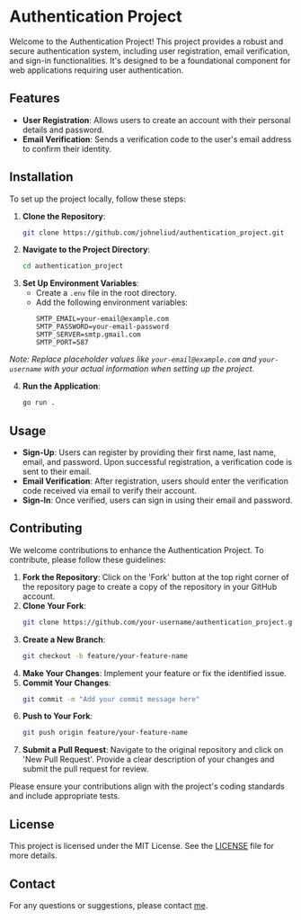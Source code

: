 # Authentication Project

Welcome to the Authentication Project! This project provides a robust and secure authentication system, including user registration, email verification, and sign-in functionalities. It's designed to be a foundational component for web applications requiring user authentication.

## Features

- **User Registration**: Allows users to create an account with their personal details and password.
- **Email Verification**: Sends a verification code to the user's email address to confirm their identity.

## Installation

To set up the project locally, follow these steps:

1. **Clone the Repository**:
   ```bash
   git clone https://github.com/johneliud/authentication_project.git
   ```
2. **Navigate to the Project Directory**:
   ```bash
   cd authentication_project
   ```
3. **Set Up Environment Variables**:
   - Create a `.env` file in the root directory.
   - Add the following environment variables:
     ```env
     SMTP_EMAIL=your-email@example.com
     SMTP_PASSWORD=your-email-password
     SMTP_SERVER=smtp.gmail.com
     SMTP_PORT=587
     ```
     
_Note: Replace placeholder values like `your-email@example.com` and `your-username` with your actual information when setting up the project._

4. **Run the Application**:
   ```bash
   go run .
   ```

## Usage

- **Sign-Up**: Users can register by providing their first name, last name, email, and password. Upon successful registration, a verification code is sent to their email.
- **Email Verification**: After registration, users should enter the verification code received via email to verify their account.
- **Sign-In**: Once verified, users can sign in using their email and password.

## Contributing

We welcome contributions to enhance the Authentication Project. To contribute, please follow these guidelines:

1. **Fork the Repository**: Click on the 'Fork' button at the top right corner of the repository page to create a copy of the repository in your GitHub account.
2. **Clone Your Fork**:
   ```bash
   git clone https://github.com/your-username/authentication_project.git
   ```
3. **Create a New Branch**:
   ```bash
   git checkout -b feature/your-feature-name
   ```
4. **Make Your Changes**: Implement your feature or fix the identified issue.
5. **Commit Your Changes**:
   ```bash
   git commit -m "Add your commit message here"
   ```
6. **Push to Your Fork**:
   ```bash
   git push origin feature/your-feature-name
   ```
7. **Submit a Pull Request**: Navigate to the original repository and click on 'New Pull Request'. Provide a clear description of your changes and submit the pull request for review.

Please ensure your contributions align with the project's coding standards and include appropriate tests.

## License

This project is licensed under the MIT License. See the [LICENSE](https://github.com/johneliud/authentication_project/blob/main/LICENSE) file for more details.

## Contact

For any questions or suggestions, please contact [me](mailto:johneliud4@gmail.com).
